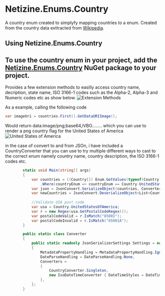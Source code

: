 # Netizine.Enums.Country
A country enum created to simplyfy mapping countries to a enum. 
Created from the country data exttracted from [Wikipedia](https://en.wikipedia.org/wiki/List_of_ISO_3166_country_codes).

Using Netizine.Enums.Country
------------------------------
To use the country enum in your project, add the [Netizine.Enums.Country](https://www.nuget.org/packages/Netizine.Enums.Country) NuGet package to your project.
------------------------------

Provides a few extension methods to easilly access country name, decription, state name, ISO 3166-1 codes such as the Alpha-2, Alpha-3 and Numeric codes etc as show below.
![Extension Methods](https://user-images.githubusercontent.com/598617/84762987-71be4580-afc3-11ea-86ad-156e769314f9.png)

As a example, calling the following code 
```cs
var imageUri = countries.First().GetDataURIImage();
```
Would return data:image/png;base64,iVBO........ which you can use to render a png country flag for the United States of America ![United States of America](https://upload.wikimedia.org/wikipedia/en/thumb/a/a4/Flag_of_the_United_States.svg/46px-Flag_of_the_United_States.svg.png)


in the case of convert to and from JSOn, i have included a CountryConverter that you can use to try multiple different ways to cast to the correct enum namely country name, country description, the ISO 3166-1 codes etc. 

```cs
        static void Main(string[] args)
        {
            var countries = ((Country[]) Enum.GetValues(typeof(Country)))
                .Where(countryEnum => countryEnum == Country.UnitedStatesOfAmerica || countryEnum == Country.UnitedKingdom).ToList();
            var json = JsonConvert.SerializeObject(countries, Converter.Settings);
            var newCountries = JsonConvert.DeserializeObject<List<Country>>(json, Converter.Settings);
            
            //Validate USA post code
            var usa = Country.UnitedStatesOfAmerica;
            var r = new Regex(usa.GetPostalCodeRegex());
            var postalCodeValid = r.IsMatch("85001");
            var postalCodeInvalid = r.IsMatch("85001A");
        }

        public static class Converter
        {
            public static readonly JsonSerializerSettings Settings = new JsonSerializerSettings
            {
                MetadataPropertyHandling = MetadataPropertyHandling.Ignore,
                DateParseHandling = DateParseHandling.None,
                Converters =
                {
                    CountryConverter.Singleton,
                    new IsoDateTimeConverter { DateTimeStyles = DateTimeStyles.AssumeUniversal }
                },
            };
        }
```


